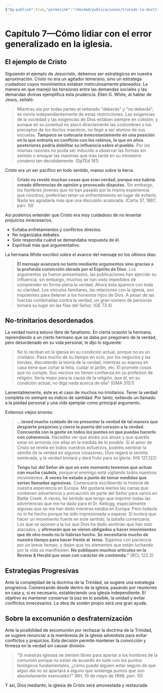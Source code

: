 ```yaml
---
{"dg-publish":true,"permalink":"/deidad/publicaciones/tratado-la-doctrina-de-dios/08-capitulo-7-como-lidiar-con-la-doctrina-de-la-trinidad/","dgPassFrontmatter":true}
---
```



# Capítulo 7—Cómo lidiar con el error generalizado en la iglesia.

## El ejemplo de Cristo

Siguiendo el ejemplo de Jesucristo, debemos ser estratégicos en nuestra aproximación. Cristo no era un agitador temerario, sino un estratega cuidadoso cuyos movimientos estaban meticulosamente planeados. La manera en que manejó las tensiones entre las demandas sociales y las demandas divinas ejemplifica esta prudencia. Ellen G. White, al hablar de Jesús, señaló:

>Mientras oía por todas partes el reiterado "deberás" y "no deberás", se movía independientemente de estas restricciones. Las exigencias de la sociedad y las exigencias de Dios estaban siempre en colisión; y aunque en su juventud no atacó directamente las costumbres o los preceptos de los doctos maestros, no llegó a ser alumno de sus escuelas. **Tampoco se colocaría innecesariamente en una posición en la que entraría en conflicto con los rabinos, lo que en años posteriores podría debilitar su influencia sobre el pueblo.** Por las mismas razones no podía ser inducido a observar las formas sin sentido o ensayar las máximas que más tarde en su ministerio condenó tan decididamente. (SpTEd 161)

Cristo era un ser pacífico en todo sentido, manso sobre la tierra.

>**Cristo no reveló muchas cosas que eran verdad, porque eso habría creado diferencias de opinión y provocado disputas.** Sin embargo, los hombres jóvenes que no han pasado por la misma experiencia que nosotros, preferirían tener un enfrentamiento en lugar de evitarlo. Nada les agradaría más que una discusión acalorada. (Carta 37, 1887, párr. 10)

Así podemos entender que Cristo era muy cuidadoso de no levantar prejuicios innecesarios.

- Evitaba enfretamientos y conflictos directos.
- No organizaba debates. 
- Solo respondía cuánd se demandaba respuesta de él. 
- Espiritual más que argumentativo.

La hermana White escribió sobre el avance del mensaje en los últimos días:

>**El mensaje avanzará no tanto mediante argumentos sino gracias a la profunda convicción obrada por el Espíritu de Dios.** Los argumentos ya fueron presentados, las publicaciones han ejercido su influencia; sin embargo, muchos se han visto impedidos de comprender en forma plena la verdad. Ahora ésta aparece con toda su claridad. Los vínculos familiares, las relaciones con la iglesia, son impotentes para detener a los honestos hijos de Dios. A pesar de las fuerzas combinadas contra la verdad, un gran número de personas tomará su lugar en las filas del Señor. (GE 73.4)

## No-trinitarios desordenados

La verdad nunca estuvo libre de fanatismo. En cierta ocasión la hermana, reprendiendo a un cierto hermano que se daba por pregonero de la verdad, pero desordenado en su vida personal, le dijo lo siguiente:

>No lo reciban en la iglesia en su condición actual, porque no es un cristiano. Pasa mucho de su tiempo en ocio, por los negocios y las tiendas, discutiendo la teoría de la verdad, mientras su esposa en casa tiene que cortar la leña, cuidar el jardín, etc. Él promete cosas que no cumple. Sus vecinos no tienen confianza en su profesión de religión. Sería mejor para la causa de la religión, que él, en su condición actual, no diga nada acerca de ella" (GMA 315.1)

Lamentablemente, este es el caso de muchos no-trinitarios. Tener la verdad completa no siempre es indicio de santidad. Por tanto, extiendo un llamado a la piedad personal y una vida ejemplar como principal argumento.

Evitemos viejos errores:

> **...tened mucho cuidado de no presentar la verdad de tal manera que despierte prejuicios y cierre la puerta del corazón a la verdad. Concuerda con la gente en todos los puntos en que puedas hacerlo con coherencia.** Hacedles ver que amáis sus almas y que queréis estar en armonía con ellas en la medida de lo posible. Si el amor de Cristo se revela en todos vuestros esfuerzos, podréis sembrar la semilla de la verdad en algunos corazones; Dios regará la semilla sembrada, y la verdad brotará y dará fruto para su gloria. (HS 121,122)


>**Tengo luz del Señor de que en este momento tenemos que actuar con mucha cautela,** porque el enemigo está vigilando todos nuestros movimientos. **A veces he estado a punto de tomar medidas que serían llamadas agresivas.** Comenzaría escribiendo la historia de nuestra experiencia en Europa. Me gustaría leerles las cartas que contienen advertencia y precaución de parte del Señor para varios en Battle Creek. A veces, he sentido que tengo que imprimir todas las advertencias que me ha dado para el Dr. Kellogg, especialmente algunas que se me han dado mientras estaba en Europa. Pero todavía no lo he hecho porque he sido impresionada a esperar. Si tuviera que hacer un movimiento fuerte en este sentido, la batalla comenzaría. Los que se oponen a la luz que Dios ha dado sentirían que han sido atacados, y **afirmarán que se vieron obligados a hacer movimientos que de otro modo no lo habrían hecho. Se necesitaría mucho de nuestro tiempo para hacer frente al  tema.** Sigamos con paciencia por un breve tiempo, y dejen que los elementos que están luchando por la vida se manifiesten. **No publiquen muchos artículos en la Review & Herald que sean con carácter de contienda.”** (BCL 122.2)

## Estrategias Progresivas

Ante la complejidad de la doctrina de la Trinidad, se sugiere una estrategia progresiva. Comenzando desde dentro de la iglesia, pasando por reuniones en casa y, si es necesario, estableciendo una iglesia independiente. El objetivo es mantener conservar la paz en lo posible, la unidad y evitar conflictos innecesarios. La obra de sostén propio será una gran ayuda. 

## Sobre la excomunión o desfraternización

Ante la posibilidad de excomunión por rechazar la doctrina de la Trinidad, se sugiere renunciar a la membresía de la iglesia adventista para evitar conflictos y prejuicios. Esta decisión permite mantener la convicción y firmeza en la verdad sin causar división.

> "Si nuestras iglesias se sienten libres para apartar a los hombres de la comunión porque no están de acuerdo en todo con los puntos teológicos fundamentales, ¿cómo puede alguien estar seguro de que algún día no se apartará a alguno que sostenga puntos que son absolutamente esenciales?" (RH, 10 de mayo de 1898, párr. 10)

Y así, Dios mediante, la iglesia de Cristo será amonestada y restaurada.

